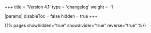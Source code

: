 +++
title = 'Version 4.1'
type = 'changelog'
weight = -1

[params]
  disableToc = false
  hidden = true
+++

{{% pages showhidden="true" showdivider="true" reverse="true" %}}
